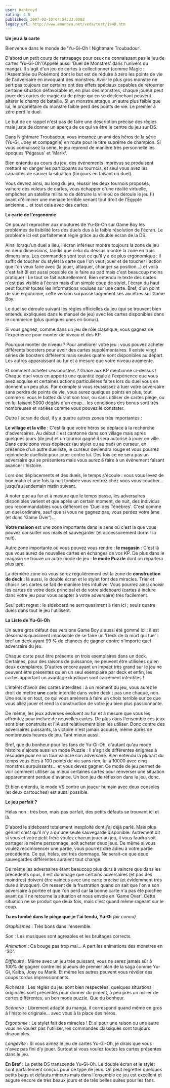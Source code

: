 ```yaml
---
user: Hankroyd
rating: 4.5
published: 2007-02-10T04:54:33.000Z
legacy_url: http://www.emunova.net/veda/test/1940.htm
---
```

**Un jeu à la carte**  

  

Bienvenue dans le monde de 'Yu-Gi-Oh ! Nightmare Troubadour'.  

  

D'abord un petit cours de rattrapage pour ceux ne connaissant pas le jeu de cartes 'Yu-Gi-Oh'(Appelé aussi 'Duel de Monstres' dans l'univers du manga). Il s'agit d'un jeu de cartes à collectionner (comme Magic : l'Assemblée ou Pokémon) dont le but est de réduire à zéro les points de vie de l'adversaire en invoquant des monstres. Avoir le plus gros monstre ne sert pas toujours car certains ont des effets spéciaux capables de retourner certaine situation défavorable et, en plus des monstres, chaque joueur peut jouer des cartes de magie ou de piège qui en se déclenchant peuvent altérer le champ de bataille. Si un monstre attaque un autre plus faible que lui, le propriétaire du monstre faible perd des points de vie. Le premier à zéro perd le duel.  

  

Le but de ce rappel n'est pas de faire une description précise des règles mais juste de donner un aperçu de ce qui va être le centre du jeu sur DS.  

  

Dans Nightmare Troubadour, vous incarnez un ami des héros de la série (Yu-Gi, Joey et compagnie) en route pour le titre suprême de champion. Si vous connaissez la série, le jeu reprend de manière très personnelle les époques 'Pégasus' et 'Marik'.  

Bien entendu au cours du jeu, des événements imprévus se produisent mettant en danger les participants au tournois, et seul vous avez les capacités de sauver la situation (toujours en faisant un duel).  

  

Vous devrez ainsi, au long du jeu, réussir les deux tournois proposés, vaincre des voleurs de cartes, vous échapper d'une réalité virtuelle, empêcher un satellite militaire de détruire la ville où ce déroule le jeu (!) avant d'éliminer une menace terrible venant tout droit de l'Egypte ancienne... et tout cela avec des cartes.  

  

  

**La carte de l'ergonomie**  

  

On pouvait reprocher aux moutures de Yu-Gi-Oh sur Game Boy les problèmes de lisibilité lors des duels dus à la faible résolution de l'écran. Le problème ici est parfaitement réglé grâce au double écran de la DS.  

  

Ainsi lorsqu'un duel a lieu, l'écran inférieur montre toujours la zone de jeu en deux dimensions, tandis que celui du dessus montre la zone en trois dimensions. Les commandes sont tout ce qu'il y a de plus ergonomique : il suffit de toucher du stylet la carte que l'on veut jouer et de toucher l'action que l'on veux faire avec (la jouer, attaquer, changer sa position...) et voilà c'est fait (Il est aussi possible de le faire au pad mais c'est beaucoup moins pratique) ! Le tout se fait naturellement. Bien entendu le texte des cartes n'est pas visible à l'écran mais d'un simple coup de stylet, l'écran du haut peut fournir toutes les informations voulues sur une carte. Bref, d'un point de vue ergonomie, cette version surpasse largement ses ancêtres sur Game Boy.  

  

Le duel se déroule suivant les règles officielles du jeu (qui se trouvent bien entendu expliquées dans le manuel de jeu) avec les cartes disponibles dans le commerce (plus quelques unes en bonus).  

  

Si vous gagnez, comme dans un jeu de rôle classique, vous gagnez de l'expérience pour monter de niveau et des KP.  

  

Pourquoi monter de niveau ? Pour améliorer votre jeu : vous pouvez acheter différents boosters pour avoir des cartes supplémentaires. Il existe vingt séries de boosters différents mais seules quatre sont disponibles au départ. Les autres apparaissant au fur et à mesure que votre niveau augmente.  

Et comment acheter ces boosters ? Grâce aux KP mentionné ci-dessus ! Chaque duel vous en apporte une quantité égale à l'expérience que vous avez acquise et certaines actions particulières faites lors du duel vous en donnent un peu plus. Par exemple si vous réussissez à tuer votre adversaire sans perdre de points de vie, vous aurez quelques points en plus, tout comme si vous le battez durant son tour, ou sans utiliser de cartes piège, ou en lui faisant 5000 dégâts d'un coup... les conditions des bonus sont très nombreuses et variées comme vous pouvez le constater.  

  

Outre l'écran de duel, il y a quatre autres zones très importantes :  

  

**Le village et la ville** : C'est là que votre héros se déplace à la recherche d'adversaires. Au début il est cantonné dans son village mais après quelques jours (de jeu) et un tournoi gagné il sera autorisé à jouer en ville. Dans cette zone vous déplacez (au stylet ou au pad) un curseur, en présence d'un autre duelliste, le curseur deviendra rouge et vous pourrez rejoindre le duelliste pour jouer contre lui. Des fois ce ne sera pas un adversaire qui se présentera mais vous aurez à faire à un événement faisant avancer l'histoire.  

Lors des déplacements et des duels, le temps s'écoule : vous vous levez de bon matin et une fois la nuit tombée vous rentrez chez vous vous coucher... jusqu'au lendemain matin suivant.  

A noter que au fur et à mesure que le temps passe, les adversaires disponibles varient et que après un certain moment, de nuit, des individus peu recommandables vous défieront en 'Duel des Ténèbres'. C'est comme un duel ordinaire, sauf que si vous ne gagnez pas, vous perdez votre âme (et donc 'Game Over')...  

  

**Votre maison** est une zone importante dans le sens où c'est la que vous pouvez consulter vos mails et sauvegarder (et accessoirement dormir la nuit).  

  

Autre zone importante où vous pouvez vous rendre : **le magasin** : C'est là que vous aurez de nouvelles cartes en échanges de vos KP. De plus dans le magasin se trouve un autre mode de jeu : **le mode Puzzle** dont on reparlera plus tard.  

  

La dernière zone où vous serez régulièrement est la zone de **construction de deck** : là aussi, le double écran et le stylet font des miracles. Trier et choisir ses cartes se fait de manière très intuitive. Vous pourrez ainsi choisir les cartes de votre deck principal et de votre sideboard (cartes à inclure dans votre jeu pour vous adapter à votre adversaire) très facilement.  

Seul petit regret : le sideboard ne sert quasiment à rien ici ; seuls quatre duels dans tout le jeu l'utilisent.  

  

  

**La Liste de Yu-Gi-Oh**  

  

Un autre gros défaut des versions Game Boy a aussi été gommé ici : il est désormais quasiment impossible de se faire un 'Deck de la mort qui tue' : bref un deck ayant 99 % de chances de gagner contre n'importe quel adversaire du jeu.  

  

Chaque carte peut être présente en trois exemplaires dans un deck. Certaines, pour des raisons de puissance, ne peuvent être utilisées qu'en deux exemplaires. D'autres encore ayant un impact très grand sur le jeu ne peuvent être présentes qu'en un seul exemplaire par deck et enfin, les cartes apportant un avantage drastique sont carrément interdites !  

L'intérêt d'avoir des cartes interdites : à un moment du jeu, vous aurez le droit de mettre **une** carte interdite dans votre deck : pas une chaque, non. Une seule en tout, ce qui vous amènera à faire un choix terrible sur ce que vous allez jouer et rend la construction de votre jeu bien plus passionnante.  

  

De même, les jeux adverses évoluent au fur et à mesure que vous les affrontez pour inclure de nouvelles cartes. De plus dans l'ensemble ces jeux sont bien construits et l'IA sait relativement bien les utiliser. Donc contre des adversaires puissants, la victoire n'est jamais acquise, même après de nombreuses heures de jeu. Tant mieux aussi.  

  

Bref, que du bonheur pour les fans de Yu-Gi-Oh, d'autant qu'au mode histoire s'ajoute aussi un mode Puzzle : Il s'agit de différentes énigmes à résoudre pour en un tour vaincre son adversaire. Bien entendu la plupart du temps vous êtes à 100 points de vie sans rien, lui à 10000 avec cinq monstres surpuissants... et vous devez gagner. Ce mode de jeu permet de voir comment utiliser au mieux certaines cartes pour renverser une situation apparemment perdue d'avance. Un bon jeu de réflexion dans le jeu, donc.  

  

Et bien entendu, le mode VS contre un joueur humain avec deux consoles (et deux cartouches) est aussi possible.  

  

  

**Le jeu parfait ?**  

  

Hélas non : très bon, mais pas parfait, des petits défauts se trouvant ici et là.  

  

D'abord le sideboard totalement inexploité dont j'ai déjà parlé. Mais plus gênant c'est qu'il n'y a qu'une seule sauvegarde disponible. Autrement dit si vous et votre petit frère voulez chacun jouer au jeu, il vous faudra soit partager le même personnage, soit acheter deux jeux. De même si vous voulez recommencer une partie, vous pourrez dire adieu à votre partie précédente. Ce qui, hélas, est très dommage. Ne serait-ce que deux sauvegardes différentes auraient tout changé.  

  

De même les adversaires étant beaucoup plus durs à vaincre que dans les précédents opus, il est dommage que certains adversaires (et pas des moindres) doivent être vaincus avec une carte précise (et évidemment très dure à invoquer). On ressent de la frustration quand on sait que l'on a son adversaire à portée et que l'on perd car **la** bonne carte n'a pas été piochée avant qu'il ne retourne la situation et nous envoie en 'Game Over'. Cette situation ne se produit que deux fois, mais c'est quand même rageant sur le coup.  

  

  

**Tu es tombé dans le piège que je t'ai tendu, Yu-Gi** _(air connu)_  

  

_Graphismes_ : Très bons dans l'ensemble.  

  

_Son_ : Les musiques sont agréables et les bruitages corrects.  

  

_Animation_ : Ca bouge pas trop mal... A part les animations des monstres en '3D'.  

  

_Difficulté_ : Même avec un jeu très puissant, vous ne serez jamais sûr à 100% de gagner contre les joueurs de premier plan de la saga comme Yu-Gi, Kaiba, Joey ou Marik. Et même les autres peuvent vous révéler des coups tordus impressionnants.  

  

_Richesse_ : Les règles du jeu sont bien respectées, quelques situations originales sont présentes pour donner du piment, à peu près un millier de cartes différentes, un bon mode puzzle. Que du bonheur.  

  

_Scénario_ : Librement adapté du manga, il correspond quand même en gros à l'histoire originale... avec vous à la place des héros.  

  

_Ergonomie_ : Le stylet fait des miracles ! Et si pour une raison ou une autre vous ne voulez pas l'utiliser, les commandes classiques sont toujours disponibles.  

  

_Longévité_ : Si vous aimez le jeu de cartes Yu-Gi-Oh, je dirais que vous n'avez pas fini d'y jouer. Surtout si vous voulez toutes les cartes présentes dans le jeu.  

  

**En Bref** : La petite DS transcende Yu-Gi-Oh. Le double écran et le stylet sont parfaitement conçus pour ce type de jeux. On peut regretter quelques petits bugs et défauts mineurs mais dans l'ensemble ce jeu est excellent et augure encore de très beaux jours et de très belles suites pour les fans.